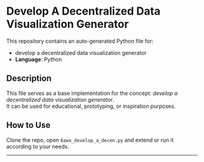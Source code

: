 # Develop A Decentralized Data Visualization Generator

This repository contains an auto-generated Python file for:

- develop a decentralized data visualization generator
- **Language**: Python

## Description

This file serves as a base implementation for the concept: *develop a decentralized data visualization generator*.  
It can be used for educational, prototyping, or inspiration purposes.

## How to Use

Clone the repo, open `6awx_develop_a_decen.py` and extend or run it according to your needs.

---


